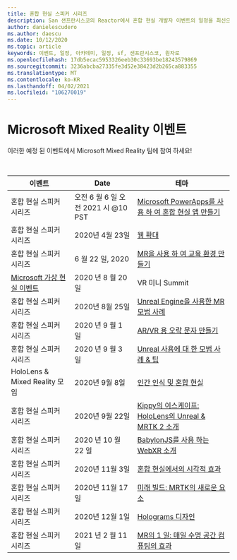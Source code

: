 ```yaml
---
title: 혼합 현실 스피커 시리즈
description: San 샌프란시스코의 Reactor에서 혼합 현실 개발자 이벤트의 일정을 최신으로 유지 합니다.
author: danielescudero
ms.author: daescu
ms.date: 10/12/2020
ms.topic: article
keywords: 이벤트, 일정, 아카데미, 일정, sf, 샌프란시스코, 원자로
ms.openlocfilehash: 17db5ecac5953326eeb30c33693be18243579869
ms.sourcegitcommit: 3236abcba27335fe3d52e38423d2b265ca883355
ms.translationtype: MT
ms.contentlocale: ko-KR
ms.lasthandoff: 04/02/2021
ms.locfileid: "106270019"
---
```

# <a name="microsoft-mixed-reality-events"></a>Microsoft Mixed Reality 이벤트

이러한 예정 된 이벤트에서 Microsoft Mixed Reality 팀에 참여 하세요!

<br>

|이벤트|Date|테마|
|-------------|-------------|-----|
| 혼합 현실 스피커 시리즈|오전 6 월 6 일 오전 2021 시 @10 PST|[Microsoft PowerApps를 사용 하 여 혼합 현실 앱 만들기](https://www.meetup.com/hololens-mr/events/277257132)|
| 혼합 현실 스피커 시리즈|2020년 4월 23일|[웹 확대](https://channel9.msdn.com/Shows/Docs-Mixed-Reality/Augmenting-WebXR-Standards)|
| 혼합 현실 스피커 시리즈|6 월 22 일, 2020|[MR을 사용 하 여 교육 환경 만들기](https://channel9.msdn.com/Shows/Docs-Mixed-Reality/Educational-Experiences-in-MR)|
| [Microsoft 가상 현실 이벤트](https://www.meetup.com/hololens-mr/events/272364822/)|2020 년 8 월 20 일|VR 미니 Summit|
| 혼합 현실 스피커 시리즈|2020년 8월 25일|[Unreal Engine을 사용한 MR 모범 사례](https://channel9.msdn.com/Shows/Docs-Mixed-Reality/Tips-and-Best-Practices-for-using-UE4-in-MR)|
| 혼합 현실 스피커 시리즈|2020 년 9 월 1 일|[AR/VR 용 오락 문자 만들기](https://channel9.msdn.com/Shows/Docs-Mixed-Reality/Creating-Entertaining-Characters-for-Mixed-Reality)|
| 혼합 현실 스피커 시리즈|2020 년 9 월 3 일|[Unreal 사용에 대 한 모범 사례 & 팁](https://channel9.msdn.com/Shows/Docs-Mixed-Reality/Tips-and-Best-Practices-for-using-UE4-in-MR)|
| HoloLens & Mixed Reality 모임|2020년 9월 8일|[인간 인식 및 혼합 현실](https://channel9.msdn.com/Shows/Docs-Mixed-Reality/Human-Perception-and-Mixed-Reality)|
| 혼합 현실 스피커 시리즈|2020년 9월 22일|[Kippy의 이스케이프: HoloLens의 Unreal & MRTK 2 소개](../develop/unreal/unreal-kippys-escape.md)|
| 혼합 현실 스피커 시리즈|2020 년 10 월 22 일|[BabylonJS를 사용 하는 WebXR 소개](https://channel9.msdn.com/Shows/Docs-Mixed-Reality/Adding-Augmented-Reality-to-your-Typescript-Project)|
| 혼합 현실 스피커 시리즈|2020년 11월 3일|[혼합 현실에서의 시각적 효과](https://channel9.msdn.com/Shows/Mixed-Reality/Visual-Effects-in-Mixed-Reality)|
| 혼합 현실 스피커 시리즈|2020년 11월 17일|[미래 빌드: MRTK의 새로운 요소](https://channel9.msdn.com/Shows/Docs-Mixed-Reality/Building-the-Future-Whats-New-in-the-Mixed-Reality-Toolkit)|
| 혼합 현실 스피커 시리즈|2020년 12월 1일|[Holograms 디자인](https://channel9.msdn.com/Shows/Docs-Mixed-Reality/Making-of-Designing-Holograms)|
| 혼합 현실 스피커 시리즈|2021 년 2 월 11 일|[MR의 1 일: 매일 수명 공간 컴퓨팅의 효과](https://channel9.msdn.com/Shows/Mixed-Reality/One-Day-In-MR-How-Spatial-Computing-Effects-Every-Day-Life)|
